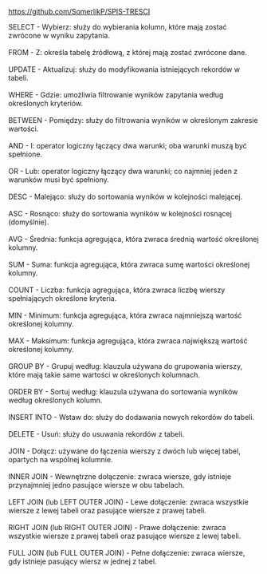 https://github.com/SomerlikP/SPIS-TRESCI

SELECT - Wybierz: służy do wybierania kolumn, które mają zostać zwrócone w wyniku zapytania. <br><br>
FROM - Z: określa tabelę źródłową, z której mają zostać zwrócone dane. <br><br>
UPDATE - Aktualizuj: służy do modyfikowania istniejących rekordów w tabeli. <br><br>
WHERE - Gdzie: umożliwia filtrowanie wyników zapytania według określonych kryteriów. <br><br>
BETWEEN - Pomiędzy: służy do filtrowania wyników w określonym zakresie wartości. <br><br>
AND - I: operator logiczny łączący dwa warunki; oba warunki muszą być spełnione. <br><br>
OR - Lub: operator logiczny łączący dwa warunki; co najmniej jeden z warunków musi być spełniony. <br><br>
DESC - Malejąco: służy do sortowania wyników w kolejności malejącej. <br><br>
ASC - Rosnąco: służy do sortowania wyników w kolejności rosnącej (domyślnie). <br><br>
AVG - Średnia: funkcja agregująca, która zwraca średnią wartość określonej kolumny. <br><br>
SUM - Suma: funkcja agregująca, która zwraca sumę wartości określonej kolumny. <br><br>
COUNT - Liczba: funkcja agregująca, która zwraca liczbę wierszy spełniających określone kryteria. <br><br>
MIN - Minimum: funkcja agregująca, która zwraca najmniejszą wartość określonej kolumny. <br><br>
MAX - Maksimum: funkcja agregująca, która zwraca największą wartość określonej kolumny. <br><br>
GROUP BY - Grupuj według: klauzula używana do grupowania wierszy, które mają takie same wartości w określonych kolumnach. <br><br>
ORDER BY - Sortuj według: klauzula używana do sortowania wyników według określonych kolumn. <br><br>
INSERT INTO - Wstaw do: służy do dodawania nowych rekordów do tabeli. <br><br>
DELETE - Usuń: służy do usuwania rekordów z tabeli. <br><br>
JOIN - Dołącz: używane do łączenia wierszy z dwóch lub więcej tabel, opartych na wspólnej kolumnie. <br><br>
INNER JOIN - Wewnętrzne dołączenie: zwraca wiersze, gdy istnieje przynajmniej jedno pasujące wiersze w obu tabelach. <br><br>
LEFT JOIN (lub LEFT OUTER JOIN) - Lewe dołączenie: zwraca wszystkie wiersze z lewej tabeli oraz pasujące wiersze z prawej tabeli. <br><br>
RIGHT JOIN (lub RIGHT OUTER JOIN) - Prawe dołączenie: zwraca wszystkie wiersze z prawej tabeli oraz pasujące wiersze z lewej tabeli. <br><br>
FULL JOIN (lub FULL OUTER JOIN) - Pełne dołączenie: zwraca wiersze, gdy istnieje pasujący wiersz w jednej z tabel. <br><br>
